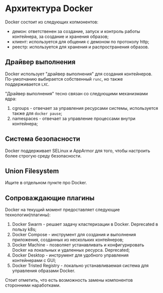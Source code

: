 # Архитектура Docker

Docker состоит из следующих копмонентов:

- демон: ответственен за создание, запуск и контроль работы контейнера, за создание и хранения образов;
- клиент: используется для общения с демоном по протоколу http;
- реестр: используется для хранения и распространения образов.

## Драйвер выполнения

Docker использует "драйвер выполнения" для создания контейнеров.
По-умолчанию выбирается собственный `runc`, но также поддерживается `LXC`.

"Драйвер выполнения" тесно связан со следующими механизмами ядра:

1. cgroups - отвечает за управления ресурсами системы, используется также для `docker pause`;
2. namespaces - отвечает за управление процессами внутри контейнера;

## Система безопасности

Docker поддерживает SELinux и AppArmor для того, чтобы настроить более строгую среду безопасности.

## Union Filesystem

Ищите в отдельном пункте про Docker.

## Сопроваждающие плагины

Docker на текущий момент предоставляет следующие технологии(плагины):

1. Docker Swarm - решает задачу кластеризации в Docker. Deprecated в пользу k8s;
2. Docker Compose - инструмент для создания и выполнения приложения, созданных из нескольких контейнеров;
3. Docker Machine - позволяет устанавливать и конфигурировать Docker на локальных и удаленных ресурса. Deprecated;
4. Docker Desktop - инструмент для удобного управления контейнерами с GUI;
5. Docker Tristed Registry - локально устанавливаемая система для управления образами Docker.

Стоит отметить, что есть возможность замены компонентов сторонними наработками.

